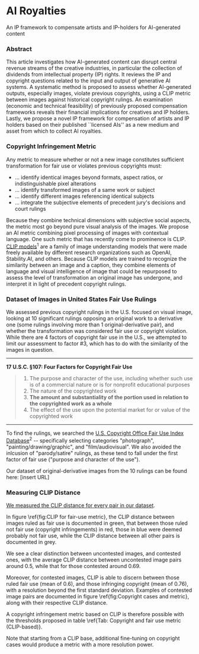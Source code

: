 # AI Royalties
An IP framework to compensate artists and IP-holders for AI-generated content

### Abstract
This article investigates how AI-generated content can disrupt central revenue streams of the creative industries, in particular the collection of dividends from intellectual property (IP) rights. It reviews the IP and copyright questions related to the input and output of generative AI systems. A systematic method is proposed to assess whether AI-generated outputs, especially images, violate previous copyrights, using a CLIP metric between images against historical copyright rulings. An examination (economic and technical feasibility) of previously proposed compensation frameworks reveals their financial implications for creatives and IP holders. Lastly, we propose a novel IP framework for compensation of artists and IP holders based on their published ``licensed AIs'' as a new medium and asset from which to collect AI royalties.

### Copyright Infringement Metric
Any metric to measure whether or not a new image constitutes sufficient transformation for fair use or violates previous copyrights must: 
* ... identify identical images beyond formats, aspect ratios, or indistinguishable pixel alterations
* ... identify transformed images of a same work or subject 
* ... identify different images referencing identical subjects 
* ... integrate the subjective elements of precedent jury's decisions and court rulings

Because they combine technical dimensions with subjective social aspects, the metric most go beyond pure visual analysis of the images.
We propose an AI metric combining pixel processing of images with contextual language. One such metric that has recently come to prominence is CLIP. [CLIP models](https://arxiv.org/pdf/2103.00020.pdf)<sup>1</sup> are a family of image understanding models that were made freely available by different research organizations such as OpenAI, Stability.AI, and others. 
Because CLIP models are trained to recognize the similarity between an image and a caption, they combine elements of language and visual intelligence of image that could be repurposed to assess the level of transformation an original image has undergone, and interpret it in light of precedent copyright rulings.

### Dataset of Images in United States Fair Use Rulings
We assessed previous copyright rulings in the U.S. focused on visual image, looking at 10 significant rulings opposing an original work to a derivative one (some rulings involving more than 1 original-derivative pair), and whether the transformation was considered fair use or copyright violation. While there are 4 factors of copyright fair use in the U.S., we attempted to limit our assessment to factor #3, which has to do with the similarity of the images in question. 

---
**17 U.S.C. §107: Four Factors for Copyright Fair Use**
> 1. The purpose and character of the use, including whether such use is of a commercial nature or is for nonprofit educational purposes
> 2. The nature of the copyrighted work
> 3. **The amount and substantiality of the portion used in relation to the copyrighted work as a whole**
> 4. The effect of the use upon the potential market for or value of the copyrighted work
---
To find the rulings, we searched the [U.S. Copyright Office Fair Use Index Database](https://www.copyright.gov/fair-use/fair-index.html)<sup>2</sup> -- specifically selecting categories "photograph", "painting/drawing/graphic", and "film/audiovisual". We also avoided the inlcusion of "parody/satire" rulings, as these tend to fall under the first factor of fair use ("purpose and character of the use"). 

Our dataset of original-derivative images from the 10 rulings can be found here: [insert URL]

### Measuring CLIP Distance
[We measured the CLIP distance for every pair in our dataset](CaseAnalysis.ipynb).

In figure \ref{fig:CLIP for fair-use metric}, the CLIP distance between images ruled as fair use is documented in green, that between those ruled not fair use (copyright infringements) in red, those in blue were deemed probably not fair use, while the CLIP distance between all other pairs is documented in grey. 

We see a clear distinction between uncontested images, and contested ones, with the average CLIP distance between uncontested image pairs around 0.5, while that for those contested around 0.69.

Moreover, for contested images, CLIP is able to discern between those ruled fair use (mean of 0.6), and those infringing copyright (mean of 0.76), with a resolution beyond the first standard deviation. 
Examples of contested image pairs are documented in figure \ref{fig:Copyright cases and metric}, along with their respective CLIP distance. 

A copyright infringement metric based on CLIP is therefore possible with the thresholds proposed in table \ref{Tab: Copyright and fair use metric (CLIP-based)}. 

Note that starting from a CLIP base, additional fine-tuning on copyright cases would produce a metric with a more resolution power. 










